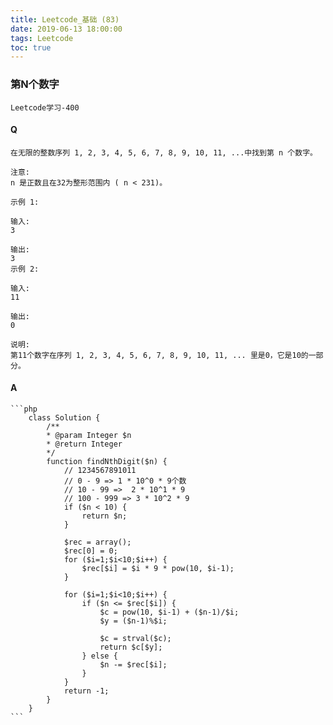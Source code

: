 ```yaml
---
title: Leetcode_基础 (83)
date: 2019-06-13 18:00:00
tags: Leetcode
toc: true
---
```


### 第N个数字
    Leetcode学习-400

<!-- more -->

#### Q
    在无限的整数序列 1, 2, 3, 4, 5, 6, 7, 8, 9, 10, 11, ...中找到第 n 个数字。

    注意:
    n 是正数且在32为整形范围内 ( n < 231)。

    示例 1:

    输入:
    3

    输出:
    3
    示例 2:

    输入:
    11

    输出:
    0

    说明:
    第11个数字在序列 1, 2, 3, 4, 5, 6, 7, 8, 9, 10, 11, ... 里是0，它是10的一部分。

#### A
    ```php
        class Solution {
            /**
            * @param Integer $n
            * @return Integer
            */
            function findNthDigit($n) {
                // 1234567891011
                // 0 - 9 => 1 * 10^0 * 9个数
                // 10 - 99 =>  2 * 10^1 * 9
                // 100 - 999 => 3 * 10^2 * 9
                if ($n < 10) {
                    return $n;
                }
                
                $rec = array();
                $rec[0] = 0;
                for ($i=1;$i<10;$i++) {
                    $rec[$i] = $i * 9 * pow(10, $i-1);
                }
                
                for ($i=1;$i<10;$i++) {
                    if ($n <= $rec[$i]) {
                        $c = pow(10, $i-1) + ($n-1)/$i;
                        $y = ($n-1)%$i;
                        
                        $c = strval($c);
                        return $c[$y];
                    } else {
                        $n -= $rec[$i];
                    }
                }
                return -1;
            }
        }
    ```
